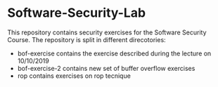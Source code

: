 # Software-Security-Lab

This repository contains security exercises for the Software Security Course.
The repository is split in different direcotories:

* bof-exercise contains the exercise described during the lecture on 10/10/2019
* bof-exercise-2 contains new set of buffer overflow exercises
* rop contains exercises on rop tecnique

